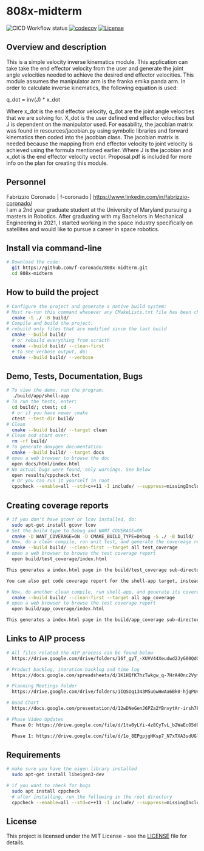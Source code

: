 # 808x-midterm

![CICD Workflow status](https://github.com/f-coronado/808x-midterm/actions/workflows/run-unit-test-and-upload-codecov.yml/badge.svg?branch=iteration2)
[![codecov](https://codecov.io/gh/f-coronado/808x-midterm/branch/iteration2/graph/badge.svg)](https://codecov.io/gh/f-coronado/808x-midterm)
[![License](https://img.shields.io/badge/license-MIT-blue.svg)](LICENSE)

## Overview and description

This is a simple velocity inverse kinematics module. This application can take take the end effector velocity from the user and generate the joint angle velocities needed to achieve the desired end effector velocities. This module assumes the manipulator arm is the franka emika panda arm. In order to calculate inverse kinematics, the following equation is used: 

q_dot = inv(J) * x_dot

Where x_dot is the end effector velocity, q_dot are the joint angle velocities that we are solving for. X_dot is the user defined end effector velocities but J is dependent on the manipulator used. For easability, the jacobian matrix was found in resources/jacobian.py using symbolic libraries and forward kinematics then coded into the jacobian class.
The jacobian matrix is needed because the mapping from end effector velocity to joint velocity is achieved using the formula mentioned earlier. Where J is the jacobian and x_dot is the end effector velocity vector. Proposal.pdf is included for more info on the plan for creating this module.


## Personnel
Fabrizzio Coronado | f-coronado | https://www.linkedin.com/in/fabrizzio-coronado/
<br>I am a 2nd year graduate student at the University of Maryland pursuing a masters in Robotics. After graduating with my Bachelors in Mechanical Engineering in 2021, I started working in the space industry specifically on satellites and would like to pursue a career in space robotics. 

## Install via command-line
```bash
# Download the code:
  git https://github.com/f-coronado/808x-midterm.git
  cd 808x-midterm
```
## How to build the project
```bash
# Configure the project and generate a native build system:
# Must re-run this command whenever any CMakeLists.txt file has been changed.
  cmake -S ./ -B build/
# Compile and build the project:
# rebuild only files that are modified since the last build
  cmake --build build/
  # or rebuild everything from scracth
  cmake --build build/ --clean-first
  # to see verbose output, do:
  cmake --build build/ --verbose
```
## Demo, Tests, Documentation, Bugs

```bash
# To view the demo, run the program:
  ./build/app/shell-app
# To run the tests, enter:
  cd build/; ctest; cd -
  # or if you have newer cmake
  ctest --test-dir build/
# Clean
  cmake --build build/ --target clean
# Clean and start over:
  rm -rf build/
# To generate doxygen documentation:
  cmake --build build/ --target docs
# open a web browser to browse the doc
  open docs/html/index.html
# No actual bugs were found, only warnings. See below
  open results/cppcheck.txt
  # Or you can run it yourself in root
  cppcheck --enable=all --std=c++11 -I include/ --suppress=missingInclude $( find . -name *.cpp | grep -vE -e "^./build/" )
```
## Creating coverage reports
```bash
# if you don't have gcovr or lcov installed, do:
  sudo apt-get install gcovr lcov
# Set the build type to Debug and WANT_COVERAGE=ON
  cmake -D WANT_COVERAGE=ON -D CMAKE_BUILD_TYPE=Debug -S ./ -B build/
# Now, do a clean compile, run unit test, and generate the covereage report
  cmake --build build/ --clean-first --target all test_coverage
# open a web browser to browse the test coverage report
  open build/test_coverage/index.html

This generates a index.html page in the build/test_coverage sub-directory that can be viewed locally in a web browser.

You can also get code coverage report for the shell-app target, instead of unit test. Repeat the previous 2 steps but with the app_coverage target:

# Now, do another clean compile, run shell-app, and generate its covereage report
  cmake --build build/ --clean-first --target all app_coverage
# open a web browser to browse the test coverage report
  open build/app_coverage/index.html

This generates a index.html page in the build/app_coverage sub-directory that can be viewed locally in a web browser.
```

## Links to AIP process
```bash
# All files related the AIP process can be found below
  https://drive.google.com/drive/folders/16f_gyT_-XUVV44Xeudwd2JyG00QdQZ-g?usp=sharing

# Product backlog, iteration backlog and time log
  https://docs.google.com/spreadsheets/d/1K1HQfK7hzTwkgw_q-7HrA40nc2Vym68gRzik8PI6Igc/edit?usp=sharing  

# Planning Meetings folder
  https://drive.google.com/drive/folders/1IQSOq1343M5uGwHwAa6Bk0-hjqPUniUA?usp=sharing

# Quad Chart
  https://docs.google.com/presentation/d/12wDNeGenJ6PZa2YBnvytAr-irsh7FIgMs90facaFUgE/edit?usp=sharing

# Phase Video Updates  
  Phase 0: https://drive.google.com/file/d/1tw8yLYi-4z8CyTvL_b2WaEcO5dOOF1O7/view?usp=sharing

  Phase 1: https://drive.google.com/file/d/1o_8EPgpjgHKsp7_N7xTXA3sdUGlNZmDy/view?usp=sharing


```
## Requirements
```bash
# make sure you have the eigen library installed
  sudo apt-get install libeigen3-dev

# if you want to check for bugs
  sudo apt install cppcheck
  # after installing, run the following in the root directory
  cppcheck --enable=all --std=c++11 -I include/ --suppress=missingInclude $( find . -name *.cpp | grep -vE -e "^./build/" )
```

## License
This project is licensed under the MIT License - see the [LICENSE](LICENSE) file for details.
